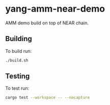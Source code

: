 # yang-amm-near-demo
AMM demo build on top of NEAR chain.

## Building
To build run:
```bash
./build.sh
```

## Testing
To test run:
```bash
cargo test --workspace -- --nocapture
```